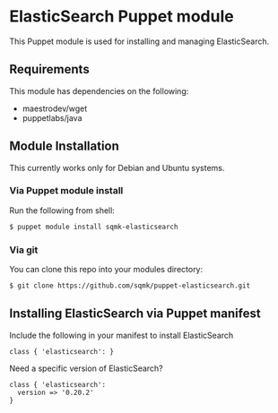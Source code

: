 # ElasticSearch Puppet module

This Puppet module is used for installing and managing ElasticSearch.

## Requirements

This module has dependencies on the following:
- maestrodev/wget
- puppetlabs/java

## Module Installation

This currently works only for Debian and Ubuntu systems.

### Via Puppet module install

Run the following from shell:
```bash
$ puppet module install sqmk-elasticsearch
```

### Via git

You can clone this repo into your modules directory:

```bash
$ git clone https://github.com/sqmk/puppet-elasticsearch.git
```

## Installing ElasticSearch via Puppet manifest

Include the following in your manifest to install ElasticSearch

```puppet
class { 'elasticsearch': }
```

Need a specific version of ElasticSearch?
```puppet
class { 'elasticsearch':
  version => '0.20.2'
}
```
